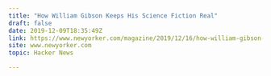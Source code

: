 ```yaml
---
title: "How William Gibson Keeps His Science Fiction Real"
draft: false
date: 2019-12-09T18:35:49Z
link: https://www.newyorker.com/magazine/2019/12/16/how-william-gibson-keeps-his-science-fiction-real?utm_medium=RSS&utm_source=hune
site: www.newyorker.com
topic: Hacker News  

---
```

